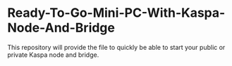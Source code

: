 # Ready-To-Go-Mini-PC-With-Kaspa-Node-And-Bridge
This repository will provide the file to quickly be able to start your public or private Kaspa node and bridge.
